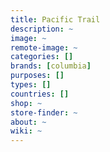 ```yaml
---
title: Pacific Trail
description: ~
image: ~
remote-image: ~
categories: []
brands: [columbia]
purposes: []
types: []
countries: []
shop: ~
store-finder: ~
about: ~
wiki: ~
---
```

